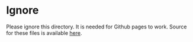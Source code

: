 # Ignore

Please ignore this directory. It is needed for Github pages to work. Source for these files is available [here](https://github.com/spencerfinnell/actionnetwork/tree/master/resources/assets/).
